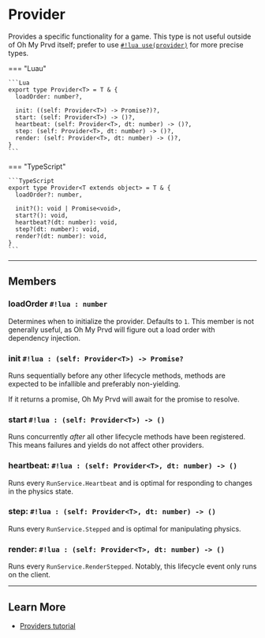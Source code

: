 # Provider

Provides a specific functionality for a game. This type is not useful outside of
Oh My Prvd itself; prefer to use [`#!lua use(provider)`](../members/use.md) for
more precise types.

=== "Luau"

    ```Lua
    export type Provider<T> = T & {
      loadOrder: number?,

      init: ((self: Provider<T>) -> Promise?)?,
      start: (self: Provider<T>) -> ()?,
      heartbeat: (self: Provider<T>, dt: number) -> ()?,
      step: (self: Provider<T>, dt: number) -> ()?,
      render: (self: Provider<T>, dt: number) -> ()?,
    }
    ```

=== "TypeScript"

    ```TypeScript
    export type Provider<T extends object> = T & {
      loadOrder?: number,

      init?(): void | Promise<void>,
      start?(): void,
      heartbeat?(dt: number): void,
      step?(dt: number): void,
      render?(dt: number): void,
    }
    ```

---

## Members

### loadOrder `#!lua : number`

Determines when to initialize the provider. Defaults to `1`. This member is not
generally useful, as Oh My Prvd will figure out a load order with dependency
injection.

### init `#!lua : (self: Provider<T>) -> Promise?`

Runs sequentially before any other lifecycle methods, methods are expected to be
infallible and preferably non-yielding.

If it returns a promise, Oh My Prvd will await for the promise to resolve.

### start `#!lua : (self: Provider<T>) -> ()`

Runs concurrently *after* all other lifecycle methods have been registered. This
means failures and yields do not affect other providers.

### heartbeat: `#!lua : (self: Provider<T>, dt: number) -> ()`

Runs every `RunService.Heartbeat` and is optimal for responding to changes in
the physics state.

### step: `#!lua : (self: Provider<T>, dt: number) -> ()`

Runs every `RunService.Stepped` and is optimal for manipulating physics.

### render: `#!lua : (self: Provider<T>, dt: number) -> ()`

Runs every `RunService.RenderStepped`. Notably, this lifecycle event only runs on
the client.

---

## Learn More

- [Providers tutorial](../../../tutorials/providers.md)
